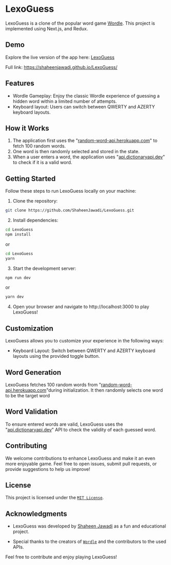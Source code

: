 # LexoGuess

LexoGuess is a clone of the popular word game  [Wordle](https://www.nytimes.com/games/wordle/index.html). This project is implemented using Next.js, and Redux.



## Demo
Explore the live version of the app here:  [LexoGuess](https://shaheenjawadi.github.io/LexoGuess/)

Full link: https://shaheenjawadi.github.io/LexoGuess/


## Features

- Wordle Gameplay: Enjoy the classic Wordle experience of guessing a hidden word within a limited number of attempts.
- Keyboard layout: Users can switch between QWERTY and AZERTY keyboard layouts.

## How it Works

1. The application first uses the "[random-word-api.herokuapp.com](https://random-word-api.herokuapp.com/home)" to fetch 100 random words.
2. One word is then randomly selected and stored in the state.
3. When a user enters a word, the application uses "[api.dictionaryapi.dev](https://dictionaryapi.dev/)" to check if it is a valid word.

## Getting Started

Follow these steps to run LexoGuess locally on your machine:

 1. Clone the repository:
 
```Bash
git clone https://github.com/ShaheenJawadi/LexoGuess.git
```
2. Install dependencies:
```Bash
cd LexoGuess
npm install
``` 
or
```Bash
cd LexoGuess
yarn
```
3. Start the development server:

```Bash
npm run dev
```
or
```Bash
yarn dev
```
 
4. Open your browser and navigate to http://localhost:3000 to play LexoGuess!

## Customization

LexoGuess allows you to customize your experience in the following ways:

- Keyboard Layout: Switch between QWERTY and AZERTY keyboard layouts using the provided toggle button.

## Word Generation

LexoGuess fetches 100 random words from "[random-word-api.herokuapp.com](https://random-word-api.herokuapp.com/home)"during initialization. It then randomly selects one word to be the target word


## Word Validation

To ensure entered words are valid, LexoGuess uses the "[api.dictionaryapi.dev](https://dictionaryapi.dev/)" API to check the validity of each guessed word.



## Contributing

We welcome contributions to enhance LexoGuess and make it an even more enjoyable game. Feel free to open issues, submit pull requests, or provide suggestions to help us improve!

## License

This project is licensed under the  [`MIT License`](https://github.com/ShaheenJawadi/LexoGuess/blob/main/LICENSE).


## Acknowledgments

- LexoGuess was developed by [Shaheen Jawadi](https://github.com/shaheenjawadi) as a fun and educational project.

- Special thanks to the creators of [`Wordle`](https://www.nytimes.com/games/wordle/index.html) and the contributors to the used APIs.

Feel free to contribute and enjoy playing LexoGuess!
